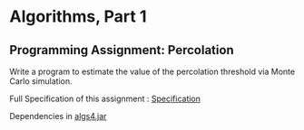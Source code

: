 # Algorithms, Part 1 
## Programming Assignment: Percolation
Write a program to estimate the value of the percolation threshold via Monte Carlo simulation.

Full Specification of this assignment : 
[Specification](https://coursera.cs.princeton.edu/algs4/assignments/percolation/specification.php) 

Dependencies in [algs4.jar](https://algs4.cs.princeton.edu/code/algs4.jar)



